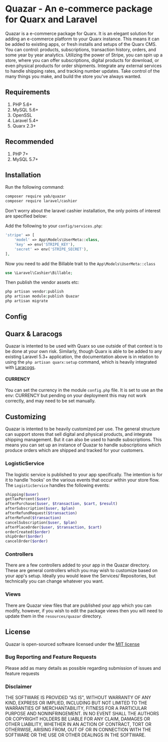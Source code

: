 # Quazar - An e-commerce package for Quarx and Laravel

Quazar is a e-commerce package for Quarx. It is an elegant solution for adding an e-commerce platform to your Quarx instance. This means it can be added to existing apps, or fresh installs and setups of the Quarx CMS.
You can control: products, subscriptions, transaction history, orders, and some year by year analytics. Utilizing the power of Stripe, you can spin up a store, where you can offer subscriptions, digital products for download, or even physical products for order shipments. Integrate any external services to handle shipping rates, and tracking number updates. Take control of the many things you make, and build the store you've always wanted.

## Requirements
1. PHP 5.6+
2. MySQL 5.6+
3. OpenSSL
4. Laravel 5.4+
4. Quarx 2.3+

## Recommended
1. PHP 7+
1. MySQL 5.7+

## Installation

Run the following command:

```bash
composer require yab/quazar
composer require laravel/cashier
```

Don't worry about the laravel cashier installation, the only points of interest are specified below:

Add the following to your `config/services.php`:

```php
'stripe' => [
    'model' => App\Models\UserMeta::class,
    'key' => env('STRIPE_KEY'),
    'secret' => env('STRIPE_SECRET'),
],
```

Now you need to add the Billable trait to the `App\Models\UserMeta::class`

```php
use \Laravel\Cashier\Billable;
```

Then publish the vendor assets etc:

```php
php artisan vendor:publish
php artisan module:publish Quazar
php artisan migrate
```

## Config

## Quarx & Laracogs
Quazar is intented to be used with Quarx so use outside of that context is to be done at your own risk. Similarly, though Quarx is able to be added to any existing Laravel 5.3+ application, the documentation above is in relation to using the `php artisan quarx:setup` command, which is heavily integrated with [Laracogs](https://laracogs.com).

#### CURRENCY
You can set the currency in the module `config.php` file. It is set to use an the env: CURRENCY but pending on your deployment this may not work correctly, and may need to be set manually.

## Customizing

Quazar is intented to be heavily customized per use. The general structure can support stores that sell digital and physical products, and integrate shipping management. But it can also be used to handle subscriptions. This means you can set up an instance of Quazar to handle subscriptions which produce orders which are shipped and tracked for your customers.

### LogisticService

The logistic service is published to your app specifically. The intention is for it to handle 'hooks' on the various events that occur within your store flow. The `LogisticService` handles the following events:

```php
shipping($user)
getTaxPercent($user)
afterPurchase($user, $transaction, $cart, $result)
afterSubscription($user, $plan)
afterRefundRequest($transaction)
afterRefund($transaction)
cancelSubscription($user, $plan)
afterPlaceOrder($user, $transaction, $cart)
orderCreated($order)
shipOrder($order)
cancelOrder($order)
```

### Controllers

There are a few controllers added to your app in the Quazar directory. These are general controllers which you may wish to customize based on your app's setup. Ideally you would leave the Services/ Repositories, but technically you can change whatever you want.

### Views

There are Quazar view files that are published your app which you can modify, however, if you wish to edit the package views then you will need to update them in the `resources/quazar` directory.

## License

Quazar is open-sourced software licensed under the [MIT license](http://opensource.org/licenses/MIT)

### Bug Reporting and Feature Requests

Please add as many details as possible regarding submission of issues and feature requests

### Disclaimer

THE SOFTWARE IS PROVIDED "AS IS", WITHOUT WARRANTY OF ANY KIND, EXPRESS OR IMPLIED, INCLUDING BUT NOT LIMITED TO THE WARRANTIES OF MERCHANTABILITY, FITNESS FOR A PARTICULAR PURPOSE AND NONINFRINGEMENT. IN NO EVENT SHALL THE AUTHORS OR COPYRIGHT HOLDERS BE LIABLE FOR ANY CLAIM, DAMAGES OR OTHER LIABILITY, WHETHER IN AN ACTION OF CONTRACT, TORT OR OTHERWISE, ARISING FROM, OUT OF OR IN CONNECTION WITH THE SOFTWARE OR THE USE OR OTHER DEALINGS IN THE SOFTWARE.
